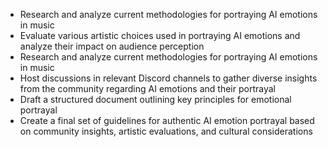 - Research and analyze current methodologies for portraying AI emotions in music
- Evaluate various artistic choices used in portraying AI emotions and analyze their impact on audience perception
- Research and analyze current methodologies for portraying AI emotions in music
- Host discussions in relevant Discord channels to gather diverse insights from the community regarding AI emotions and their portrayal
- Draft a structured document outlining key principles for emotional portrayal
- Create a final set of guidelines for authentic AI emotion portrayal based on community insights, artistic evaluations, and cultural considerations